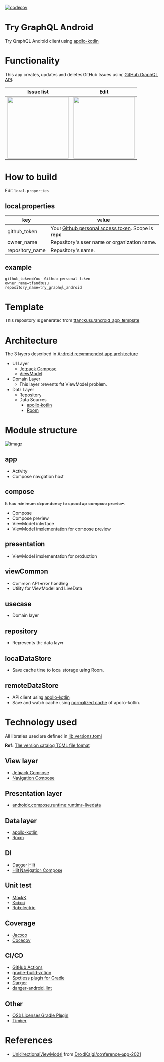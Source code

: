 [![codecov](https://codecov.io/gh/tfandkusu/try_graphql_android/branch/main/graph/badge.svg?token=BT4AN27WS3)](https://codecov.io/gh/tfandkusu/try_graphql_android)

# Try GraphQL Android

Try QraphQL Android client using [apollo-kotlin](https://github.com/apollographql/apollo-kotlin)

# Functionality

This app creates, updates and deletes GitHub Issues using [GitHub GraphQL API](https://docs.github.com/graphql).

| Issue list | Edit |
| --- | --- |
| <img src="https://user-images.githubusercontent.com/16898831/154813925-272424c4-4d81-4f6f-8b4f-483960838470.png" width="200"> | <img src="https://user-images.githubusercontent.com/16898831/154813927-16230a98-17db-4e9b-8f43-a9156b686366.png" width="200"> |

# How to build

Edit `local.properties`

## local.properties

| key | value |
| --- | --- |
| github_token | Your [Github personal access token](https://docs.github.com/authentication/keeping-your-account-and-data-secure/creating-a-personal-access-token). Scope is **repo** |
| owner_name | Repository's user name or organization name. |
| repository_name | Repository's name. |

## example

```local.properties
github_token=Your Github personal token
owner_name=tfandkusu
repository_name=try_graphql_android
```


# Template

This repository is generated from [tfandkusu/android_app_template](https://github.com/tfandkusu/android_app_template)

# Architecture

The 3 layers described in [Android recommended app architecture](https://developer.android.com/jetpack/guide#recommended-app-arch)

- UI Layer
    - [Jetpack Compose](https://developer.android.com/jetpack/compose)
    - [ViewModel](https://developer.android.com/topic/libraries/architecture/viewmodel)
- Domain Layer
    - This layer prevents fat ViewModel problem.
- Data Layer
    - Repository
    - Data Sources
      - [apollo-kotlin](https://github.com/apollographql/apollo-kotlin)
      - [Room](https://developer.android.com/jetpack/androidx/releases/room)

# Module structure

![image](https://user-images.githubusercontent.com/16898831/154816748-7376c0e9-2905-4b19-804d-29be1f44c19a.png)

## app

- Activity
- Compose navigation host

## compose

It has minimum dependency to speed up compose preview.

- Compose
- Compose preview
- ViewModel interface
- ViewModel implementation for compose preview

## presentation

- ViewModel implementation for production

## viewCommon

- Common API error handling
- Utility for ViewModel and LiveData

## usecase

- Domain layer

## repository

- Represents the data layer

## localDataStore

- Save cache time to local storage using Room.

## remoteDataStore

- API client using [apollo-kotlin](https://github.com/apollographql/apollo-kotlin)
- Save and watch cache using [normalized cache](https://www.apollographql.com/docs/kotlin/v2/essentials/normalized-cache/) of apollo-kotlin.

# Technology used

All libraries used are defined in [lib.versions.toml](https://github.com/tfandkusu/try_graphql_android/blob/main/gradle/libs.versions.toml)

**Ref:** [The version catalog TOML file format](https://docs.gradle.org/7.0.2/userguide/platforms.html#sub::toml-dependencies-format)

## View layer

- [Jetpack Compose](https://developer.android.com/jetpack/compose)
- [Navigation Compose](https://developer.android.com/jetpack/compose/navigation)

## Presentation layer

- [androidx.compose.runtime:runtime-livedata](https://developer.android.com/jetpack/compose/libraries#streams)

## Data layer

- [apollo-kotlin](https://github.com/apollographql/apollo-kotlin)
- [Room](https://developer.android.com/jetpack/androidx/releases/room)

## DI

- [Dagger Hilt](https://developer.android.com/training/dependency-injection/hilt-android)
- [Hilt Navigation Compose](https://developer.android.com/jetpack/compose/libraries#hilt-navigation)

## Unit test

- [MockK](https://github.com/mockk/mockk)
- [Kotest](https://github.com/kotest/kotest)
- [Robolectric](http://robolectric.org/)

## Coverage

- [Jacoco](https://www.eclemma.org/jacoco/)
- [Codecov](https://about.codecov.io/)

## CI/CD

- [GitHub Actions](https://docs.github.com/actions)
- [gradle-build-action](https://github.com/gradle/gradle-build-action)
- [Spotless plugin for Gradle](https://github.com/diffplug/spotless/tree/main/plugin-gradle)
- [Danger](https://danger.systems/ruby/)
- [danger-android_lint](https://github.com/loadsmart/danger-android_lint)

## Other

- [OSS Licenses Gradle Plugin](https://github.com/google/play-services-plugins/tree/master/oss-licenses-plugin)
- [Timber](https://github.com/JakeWharton/timber)

# References

- [UnidirectionalViewModel](https://github.com/DroidKaigi/conference-app-2021/blob/main/uicomponent-compose/core/src/main/java/io/github/droidkaigi/feeder/core/UnidirectionalViewModel.kt) from [DroidKaigi/conference-app-2021](https://github.com/DroidKaigi/conference-app-2021)
